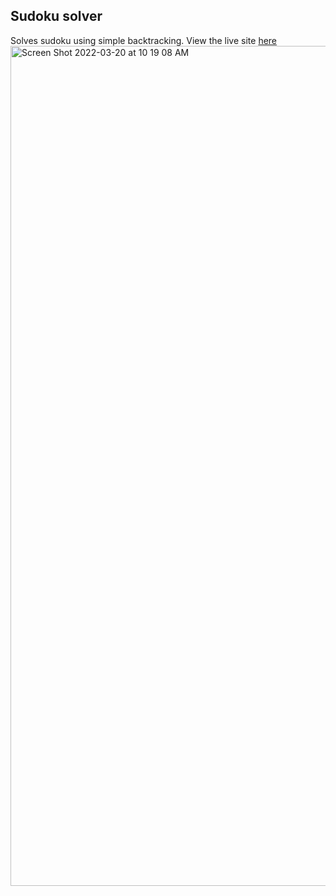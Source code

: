 ## Sudoku solver

Solves sudoku using simple backtracking. View the live site [here](https://sudokusolver.xyz)
<img width="1344" alt="Screen Shot 2022-03-20 at 10 19 08 AM" src="https://user-images.githubusercontent.com/5014187/159166896-f04ab8cd-e6a8-418c-8c92-5c0db40368f9.png">
